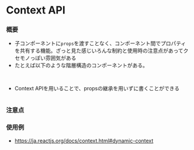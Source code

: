 # Context API
### 概要
- 子コンポーネントに`props`を渡すことなく、コンポーネント間でプロパティを共有する機能。ざっと見た感じいろんな制約と使用時の注意点があってクセモノっぽい雰囲気がある
- たとえば以下のような階層構造のコンポーネントがある。

```typescript
  
```

- Context APIを用いることで、propsの継承を用いずに書くことができる

```typescript

```

### 注意点

### 使用例
- https://ja.reactjs.org/docs/context.html#dynamic-context
```typescript

```